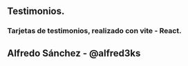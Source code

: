 ## Testimonios.

### Tarjetas de testimonios, realizado con vite - React.

## Alfredo Sánchez - @alfred3ks
